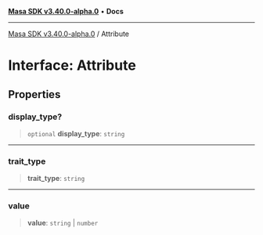 [**Masa SDK v3.40.0-alpha.0**](../README.md) • **Docs**

***

[Masa SDK v3.40.0-alpha.0](../globals.md) / Attribute

# Interface: Attribute

## Properties

### display\_type?

> `optional` **display\_type**: `string`

***

### trait\_type

> **trait\_type**: `string`

***

### value

> **value**: `string` \| `number`
